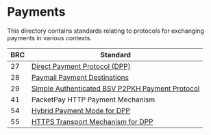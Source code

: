 # Payments

This directory contains standards relating to protocols for exchanging payments in various contexts.

BRC | Standard
-----|------------------
27   | [Direct Payment Protocol (DPP)](./0027.md)
28   | [Paymail Payment Destinations](./0028.md)
29   | [Simple Authenticated BSV P2PKH Payment Protocol](./0029.md)
41   | PacketPay HTTP Payment Mechanism
54   | [Hybrid Payment Mode for DPP](./0054.md)
55   | [HTTPS Transport Mechanism for DPP](./0055.md)

